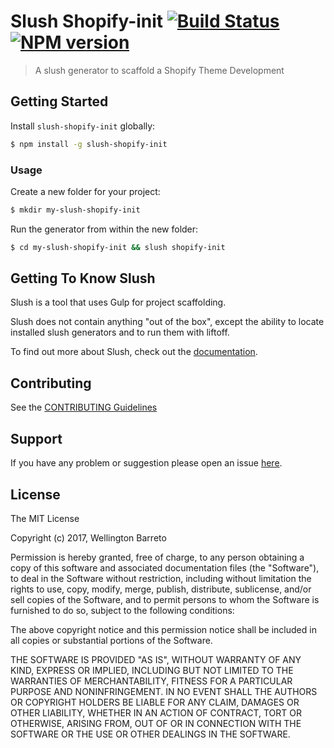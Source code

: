 # Slush Shopify-init [![Build Status](https://secure.travis-ci.org/zeindelf/slush-shopify-init.png?branch=master)](https://travis-ci.org/zeindelf/slush-shopify-init) [![NPM version](https://badge-me.herokuapp.com/api/npm/slush-shopify-init.png)](http://badges.enytc.com/for/npm/slush-shopify-init)

> A slush generator to scaffold a Shopify Theme Development


## Getting Started

Install `slush-shopify-init` globally:

```bash
$ npm install -g slush-shopify-init
```

### Usage

Create a new folder for your project:

```bash
$ mkdir my-slush-shopify-init
```

Run the generator from within the new folder:

```bash
$ cd my-slush-shopify-init && slush shopify-init
```

## Getting To Know Slush

Slush is a tool that uses Gulp for project scaffolding.

Slush does not contain anything "out of the box", except the ability to locate installed slush generators and to run them with liftoff.

To find out more about Slush, check out the [documentation](https://github.com/slushjs/slush).

## Contributing

See the [CONTRIBUTING Guidelines](https://github.com/zeindelf/slush-shopify-init/blob/master/CONTRIBUTING.md)

## Support
If you have any problem or suggestion please open an issue [here](https://github.com/zeindelf/slush-shopify-init/issues).

## License 

The MIT License

Copyright (c) 2017, Wellington Barreto

Permission is hereby granted, free of charge, to any person
obtaining a copy of this software and associated documentation
files (the "Software"), to deal in the Software without
restriction, including without limitation the rights to use,
copy, modify, merge, publish, distribute, sublicense, and/or sell
copies of the Software, and to permit persons to whom the
Software is furnished to do so, subject to the following
conditions:

The above copyright notice and this permission notice shall be
included in all copies or substantial portions of the Software.

THE SOFTWARE IS PROVIDED "AS IS", WITHOUT WARRANTY OF ANY KIND,
EXPRESS OR IMPLIED, INCLUDING BUT NOT LIMITED TO THE WARRANTIES
OF MERCHANTABILITY, FITNESS FOR A PARTICULAR PURPOSE AND
NONINFRINGEMENT. IN NO EVENT SHALL THE AUTHORS OR COPYRIGHT
HOLDERS BE LIABLE FOR ANY CLAIM, DAMAGES OR OTHER LIABILITY,
WHETHER IN AN ACTION OF CONTRACT, TORT OR OTHERWISE, ARISING
FROM, OUT OF OR IN CONNECTION WITH THE SOFTWARE OR THE USE OR
OTHER DEALINGS IN THE SOFTWARE.

